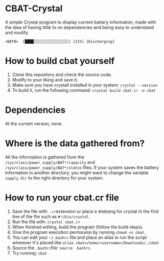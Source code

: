 # CBAT-Crystal
A simple Crystal program to display current battery information, made with the idea of having little to no dependencies and being easy to understand and modify.

`<BAT0>  [████░░░░░░░░░░░░░░░░] [21%] [Discharging]`

# How to build cbat yourself
1. Clone this repository and check the source code.
2. Modify to your liking and save it.
3. Make sure you have crystall installed in your system:
   ```crystal --version```
4. To build it, run the following command:
   ```crystal build cbat.cr -o cbat```

# Dependencies
At the current version, none.

# Where is the data gathered from?
All the information is gathered from the ```/sys/class/power_supply/BAT*/capacity``` and ```/sys/class/power_supply/BAT*/status``` files. If your system saves the battery information in another directory, you might want to change the variable ```supply_dir``` to the right directory for your system.

# How to run your cbat.cr file
1. Save the file with: ```.cr```extension or place a shebang for crystal in the first line of the file such as ```#!/bin/crystal```.
2. Run the file with: ```crystal cbat.cr```
3. When finished editing, build the program (follow the build steps).
4. Give the program execution permission by running ```chmod +x cbat```.
5. You can edit your ```~/.bashrc``` file and place an alias to run the script wherever it's placed like ```alias cbat=/home/<username>/Downloads/./cbat```
6. Source the ```.bashrc```file: ```source .bashrc```.
7. Try running: `cbat`
